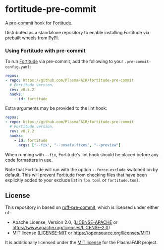 # fortitude-pre-commit

A [pre-commit](https://pre-commit.com/) hook for [Fortitude](https://github.com/PlasmaFAIR/fortitude).

Distributed as a standalone repository to enable installing Fortitude via prebuilt
wheels from [PyPI](https://pypi.org/project/fortitude-lint/).


### Using Fortitude with pre-commit

To run [Fortitude](https://fortitude.readthedocs.io/en/stable/) via pre-commit, add the
following to your `.pre-commit-config.yaml`:

```yaml
repos:
- repo: https://github.com/PlasmaFAIR/fortitude-pre-commit
  # Fortitude version.
  rev: v0.7.2
  hooks:
    - id: fortitude
```

Extra arguments may be provided to the lint hook:

```yaml
repos:
- repo: https://github.com/PlasmaFAIR/fortitude-pre-commit
  # Fortitude version.
  rev: v0.7.2
  hooks:
    - id: fortitude
      args: ["--fix", "--unsafe-fixes", "--preview"]
```

When running with `--fix`, Fortitude's lint hook should be placed before any code
formatters in use.

Note that Fortitude will run with the option `--force-exclude` switched on by default.
This will prevent Fortitude from checking files that have been explicitly added to your
exclude list in `fpm.toml` or `fortitude.toml`.

## License

This repository in based on [ruff-pre-commit](https://github.com/astral-sh/ruff-pre-commit),
which is licensed under either of:

- Apache License, Version 2.0, ([LICENSE-APACHE](LICENSE-APACHE-ruff) or <https://www.apache.org/licenses/LICENSE-2.0>)
- MIT license ([LICENSE-MIT](LICENSE-MIT-ruff) or <https://opensource.org/licenses/MIT>)

It is additionally licensed under the [MIT license](LICENSE) for the PlasmaFAIR project.

